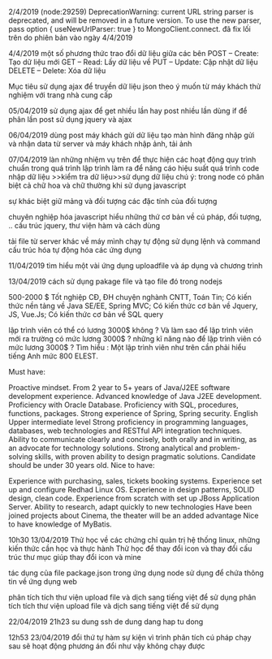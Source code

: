 2/4/2019
(node:29259) DeprecationWarning: current URL string parser is deprecated, and will be removed in a future version. To use the new parser, pass option { useNewUrlParser: true } to MongoClient.connect.
đã fix lối trên do phiên bản vào ngày 4/4/2019

4/4/2019
một số phương thức trao đổi dữ liệu giữa các bên
POST – Create: Tạo dữ liệu mới
GET – Read: Lấy dữ liệu về
PUT – Update: Cập nhật dữ liệu
DELETE – Delete: Xóa dữ liệu

Mục tiêu
sử dụng ajax để truyền dữ liệu json theo ý muốn từ máy khách
thử nghiệm với trang nhà cung cấp

05/04/2019
sử dụng ajax để get nhiều lần hay post nhiều lần
dùng if để phân lần post
 sử dụng jquery và ajax

06/04/2019
dùng post máy khách gửi dữ liệu
tạo màn hình đăng nhập
gửi và nhận data từ server và máy khách
nhập ảnh, tải ảnh

07/04/2019
làn những nhiệm vụ trên để thực hiện các hoạt động
quy trình chuẩn trong quá trình lập trình làm ra để nâng cáo hiệu suất quá trình code
nhập dữ liệu >>kiểm tra dữ liệu>>sử dụng dữ liệu
chú ý: trong node có phân biệt cả chữ hoa và chữ thường khi sử dụng javascript

sự khác biệt giữ mảng và đối tượng
các đặc tính của đối tượng

chuyên nghiệp hóa javascript hiểu những thứ cơ bản về cú pháp, đối tượng, ..
cấu trúc jquery, thư viện hàm và cách dùng

tải file từ server khác về máy mình chạy tự động
sử dụng lệnh và command cấu trúc hóa tự động hóa các ứng dụng

11/04/2019
tìm hiểu một vài ứng dụng uploadfile và áp dụng và chương trình

13/04/2019
cách sử dụng pakage file và tạo file đó trong nodejs

500-2000 $
Tốt nghiệp CĐ, ĐH chuyện nghành CNTT, Toán Tin;
Có kiến thức nền tảng về Java SE/EE, Spring MVC;
Có kiến thức cơ bản về Jquery, JS, Vue.Js;
Có kiến thức cơ bản về SQL query


lập trình viên có thể có lương 3000$ không ?
Và làm sao để lập trình viên mới ra trường có mức lương 3000$ ? những kĩ năng nào để lập trình viên có mức lương 3000$ ?
Tìm hiểu :
Một lập trình viên như trên cần phải hiểu tiếng Anh mức 800 ELEST.

Must have:

Proactive mindset.
From 2 year to 5+ years of Java/J2EE software development experience.
Advanced knowledge of Java J2EE development.
Proficiency with Oracle Database.
Proficiency with SQL, procedures, functions, packages.
Strong experience of Spring, Spring security.
English Upper intermediate level
Strong proficiency in programming languages, databases, web technologies and RESTful API integration techniques.
Ability to communicate clearly and concisely, both orally and in writing, as an advocate for technology solutions.
Strong analytical and problem-solving skills, with proven ability to design pragmatic solutions.
Candidate should be under 30 years old.
Nice to have:

Experience with purchasing, sales, tickets booking systems.
Experience set up and configure Redhad Linux OS.
Experience in design patterns, SOLID design, clean code.
Experience from scratch with set up JBoss Application Server.
Ability to research, adapt quickly to new technologies
Have been joined projects about Cinema, the theater will be an added advantage
Nice to have knowledge of MyBatis.

10h30 13/04/2019
Thử học về các chứng chỉ quản trị hệ thống linux, những kiến thức cần học và thực hành
Thử học để thay đổi icon và thay đổi cấu trúc thư mục giúp thay đổi icon và mine

tác dụng của file package.json trong ứng dụng node sử dụng để chứa thông tin về ứng dụng web

phân tích tích thư viện upload file và dịch sang tiếng việt để sử dụng
phân tích tích thư viện upload file và dịch sang tiếng việt để sử dụng

22/04/2019 21h23
su dung ssh de dung dang hap tu dong

12h53 23/04/2019
đổi thứ tự hàm sự kiện vì trình phân tích cú pháp chạy sau sẽ hoạt động phương án đổi như vậy không chạy được
